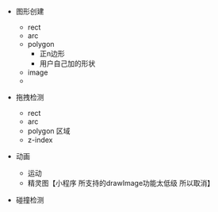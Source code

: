 #

- 图形创建
    - rect
    - arc
    - polygon
        - 正n边形
        - 用户自己加的形状
    - image
    - 
- 拖拽检测
    - rect
    - arc
    - polygon 区域 
    - z-index
- 动画
    - 运动
    - 精灵图【小程序 所支持的drawImage功能太低级 所以取消】

- 碰撞检测